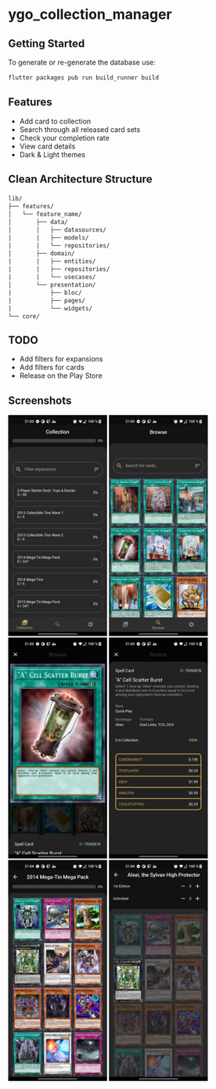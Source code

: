 # ygo_collection_manager

## Getting Started

To generate or re-generate the database use:

```bash
flutter packages pub run build_runner build
```

## Features

* Add card to collection
* Search through all released card sets
* Check your completion rate
* View card details
* Dark & Light themes

## Clean Architecture Structure

```
lib/
├── features/
│   └── feature_name/
│       ├── data/
│       │   ├── datasources/
|       |   ├── models/
|       |   └── repositories/
│       ├── domain/
|       |   ├── entities/
|       |   ├── repositories/
|       |   └── usecases/
│       └── presentation/
|           ├── bloc/
|           ├── pages/
|           └── widgets/
└── core/
```

## TODO

* Add filters for expansions
* Add filters for cards
* Release on the Play Store

## Screenshots

<p float="left">
<img src="screenshots/flutter_01.png" height="450"/>
<img src="screenshots/flutter_02.png" height="450"/>
<img src="screenshots/flutter_03.png" height="450"/>
<img src="screenshots/flutter_04.png" height="450"/>
<img src="screenshots/flutter_05.png" height="450"/>
<img src="screenshots/flutter_06.png" height="450"/>
</p>
